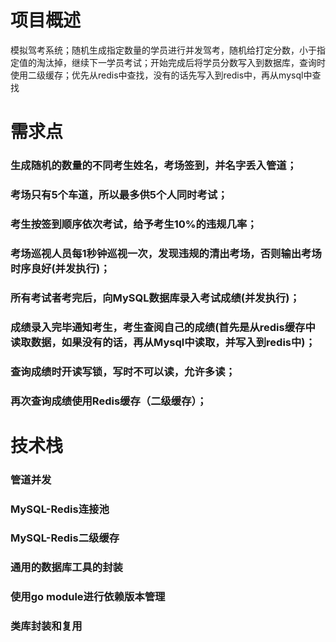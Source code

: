 # 项目概述
模拟驾考系统；随机生成指定数量的学员进行并发驾考，随机给打定分数，小于指定值的淘汰掉，继续下一学员考试；开始完成后将学员分数写入到数据库，查询时使用二级缓存；优先从redis中查找，没有的话先写入到redis中，再从mysql中查找

# 需求点
### 生成随机的数量的不同考生姓名，考场签到，并名字丢入管道；
### 考场只有5个车道，所以最多供5个人同时考试；
### 考生按签到顺序依次考试，给予考生10%的违规几率；
### 考场巡视人员每1秒钟巡视一次，发现违规的清出考场，否则输出考场时序良好(并发执行)；
### 所有考试者考完后，向MySQL数据库录入考试成绩(并发执行)；
### 成绩录入完毕通知考生，考生查阅自己的成绩(首先是从redis缓存中读取数据，如果没有的话，再从Mysql中读取，并写入到redis中)；
### 查询成绩时开读写锁，写时不可以读，允许多读；
### 再次查询成绩使用Redis缓存（二级缓存）；

# 技术栈
### 管道并发
### MySQL-Redis连接池
### MySQL-Redis二级缓存
### 通用的数据库工具的封装
### 使用go module进行依赖版本管理
### 类库封装和复用
